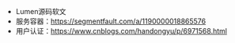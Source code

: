 - Lumen源码软文
- 服务容器：https://segmentfault.com/a/1190000018865576
- 用户认证：https://www.cnblogs.com/handongyu/p/6971568.html